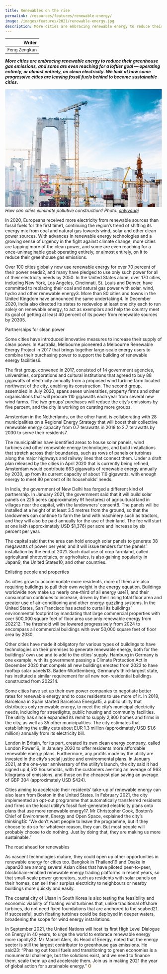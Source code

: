 ```yaml
---
title: Renewables on the rise
permalink: /resources/features/renewable-energy/
image: /images/features/2021/renewable-energy.jpg
description: More cities are embracing renewable energy to reduce their greenhouse gas emissions, and some are even reaching for a loftier goal — operating entirely, or almost entirely, on clean electricity. We look at how some progressive cities are leaving fossil fuels behind to become sustainable cities.
---
```


| Writer |
|---:|
| Feng Zengkun |

***More cities are embracing renewable energy to reduce their greenhouse gas emissions, and some are even reaching for a loftier goal — operating entirely, or almost entirely, on clean electricity. We look at how some progressive cities are leaving fossil fuels behind to become sustainable cities.***

![How can cities eliminate pollutive construction?](/images/features/2021/clean-construction.jpg/)*How can cities eliminate pollutive construction? Photo: [onlyyouqj](https://www.freepik.com)*

In 2020, Europeans received more electricity from renewable sources than fossil fuels for the first time1, continuing the region’s trend of shifting its energy mix from coal and natural gas towards wind, solar and other clean power sources. With advances in renewable energy technologies and a growing sense of urgency in the fight against climate change, more cities are tapping more of the clean power, and some are even reaching for a once-unimaginable goal: operating entirely, or almost entirely, on it to reduce their greenhouse gas emissions. 

Over 100 cities globally now use renewable energy for over 70 percent of their power needs2, and many have pledged to use only such power for all of their electricity needs by 2050. In the United States alone, over 170 cities, including New York, Los Angeles, Cincinnati, St. Louis and Denver, have committed to replacing their coal and natural gas power with solar, wind, hydro and other renewable energy3. More than 80 cities and towns in the United Kingdom have announced the same undertaking4. In December 2020, India also directed its states to redevelop at least one city each to run solely on renewable energy, to act as exemplars and help the country meet its goal of getting at least 40 percent of its power from renewable sources by 20305.

Partnerships for clean power

Some cities have introduced innovative measures to increase their supply of clean power. In Australia, Melbourne pioneered a Melbourne Renewable Energy Project in 2017 that brings together large-scale energy users to combine their purchasing power to support the building of renewable energy facilities6. 

The first group, convened in 2017, consisted of 14 government agencies, universities, corporations and cultural institutions that agreed to buy 88 gigawatts of electricity annually from a proposed wind turbine farm located northwest of the city, enabling its construction. The second group, assembled in July 2020, spans seven universities, property firms and other organisations that will procure 110 gigawatts each year from several new wind farms. The two groups’ purchases will reduce the city’s emissions by five percent, and the city is working on curating more groups. 

Amsterdam in the Netherlands, on the other hand, is collaborating with 28 municipalities on a Regional Energy Strategy that will boost their collective renewable energy capacity from 0.7 terawatts in 2018 to 2.7 terawatts by 2030 to serve their residents7. 

The municipalities have identified areas to house solar panels, wind turbines and other renewable energy technologies, and build installations that stretch across their boundaries, such as rows of panels or turbines along the major highways and railway lines that connect them. Under a draft plan released by the cities in April 2020 that is currently being refined, Amsterdam would contribute 663 gigawatts of renewable energy annually by 2030, up from its current capacity of about 116 gigawatts, with enough energy to meet 80 percent of its households’ needs.

In India, the government of New Delhi has forged a different kind of partnership. In January 2021, the government said that it will build solar panels on 225 acres (approximately 91 hectares) of agricultural land in villages near the capital, with the landowners’ consent8. The panels will be installed at a height of at least 3.5 metres from the ground, so that the landowners can continue to farm the land with machinery such as tractors, and they will also be paid annually for the use of their land. The fee will start at one lakh (approximately USD $1,376) per acre and increase by six percent per year. 

The capital said that the area can hold enough solar panels to generate 38 megawatts of power per year, and it will issue tenders for the panels’ installation by the end of 2021. Such dual use of crop farmland, called agricultural photovoltaics, or agrivoltaics, is also gaining popularity in Japan9, the United States10, and other countries. 

Enlisting people and properties

As cities grow to accommodate more residents, more of them are also requiring buildings to pull their own weight in the energy equation. Buildings worldwide now make up nearly one-third of all energy use11, and their consumption continues to increase, driven by their rising total floor area and greater use of air-conditioning and other energy-guzzling systems. In the United States, San Francisco has acted to curtail its buildings’ environmental footprint by mandating that large commercial properties with over 500,000 square feet of floor area use only renewable energy from 202212. The threshold will be lowered progressively from 2024 to encompass all commercial buildings with over 50,000 square feet of floor area by 2030. 

Other cities have made it obligatory for various types of buildings to have technologies on their premises to generate renewable energy, both for the buildings’ own use and to add to the cities’ supply. Hamburg in Germany is one example, with its government passing a Climate Protection Act in December 2020 that compels all new buildings erected from 2023 to have rooftop solar panels13. Baden-Württemberg, Germany’s third-largest state, has instituted a similar requirement for all new non-residential buildings constructed from 202214. 

Some cities have set up their own power companies to negotiate better rates for renewable energy and to coax residents to use more of it. In 2018, Barcelona in Spain started Barcelona Energia15, a public utility that distributes only renewable energy, to meet the city’s municipal electricity needs, including for streetlights, public housing and community facilities. The utility has since expanded its remit to supply 2,800 homes and firms in the city, as well as 35 other municipalities. The city estimates that establishing the utility cuts about EUR 1.3 million (approximately USD $1.6 million) annually from its electricity bill. 

London in Britain, for its part, created its own clean energy company, called London Power16, in January 2020 to offer residents more affordable renewable energy plans. Furthermore, any profits made by the utility are invested in the city’s social justice and environmental plans. In January 2021, at the one-year anniversary of the utility’s launch, the city said it had signed up 4,512 households, with the customers averting an average of 963 kilograms of emissions, and those on the cheapest plan saving an average of GBP 304 (approximately USD $424).

Cities aiming to accelerate their residents’ take-up of renewable energy can also learn from Boston in the United States. In February 2021, the city implemented an opt-out programme that automatically transferred residents and firms on the local utility’s fossil fuel-generated electricity plans onto plans that use more renewable energy17. Mr Christopher Cook, Boston’s Chief of Environment, Energy and Open Space, explained the city’s thinking18: “We don’t want people to leave the programme, but if they choose to do so for whatever reason, they can. But most people will probably choose to do nothing. Just by doing that, they are making us more sustainable.”

The road ahead for renewables

As nascent technologies mature, they could open up other opportunities in renewable energy for cities too. Bangkok in Thailand19 and Osaka in Japan20 are among several Asian cities that have piloted peer-to-peer, blockchain-enabled renewable energy trading platforms in recent years, so that small-scale power generators, such as residents with solar panels on their homes, can sell their surplus electricity to neighbours or nearby buildings more quickly and easily. 

The coastal city of Ulsan in South Korea is also testing the feasibility and economic viability of floating wind turbines that, unlike traditional offshore turbines, do not need fixed foundations that are anchored to the seabed21. If successful, such floating turbines could be deployed in deeper waters, broadening the scope for wind energy installations. 

In September 2021, the United Nations will host its first High Level Dialogue on Energy in 40 years, to urge the world to embrace renewable energy more rapidly22. Mr Marcel Alers, its Head of Energy, noted that the energy sector is still the largest contributor to greenhouse gas emissions. He said23: “Phasing out fossil fuels and transitioning to green economies is a monumental challenge, but the solutions exist, and we need to finance them, scale them up and accelerate them. Join us in making 2021 the year of global action for sustainable energy.” **<font color="#967942">O</font>**
